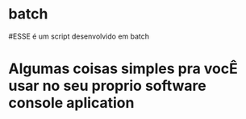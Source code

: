 # batch
#ESSE é um script desenvolvido em batch
# Algumas coisas simples pra vocÊ usar no seu proprio software console aplication

